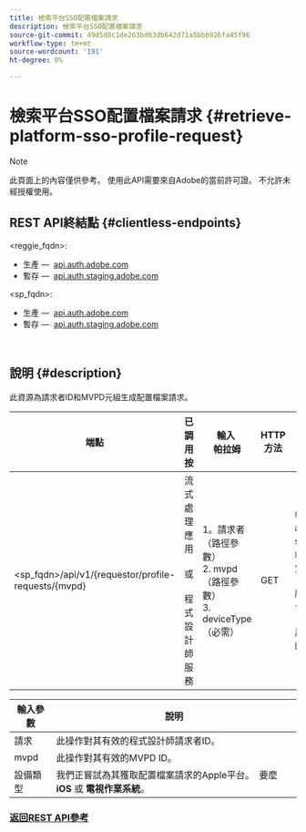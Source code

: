 ```yaml
---
title: 檢索平台SSO配置檔案請求
description: 檢索平台SSO配置檔案請求
source-git-commit: 49d5d8c1de263bd63db642d71a5bbb926fa45f96
workflow-type: tm+mt
source-wordcount: '191'
ht-degree: 0%

---
```



# 檢索平台SSO配置檔案請求 {#retrieve-platform-sso-profile-request}

>[!NOTE]
>
>此頁面上的內容僅供參考。 使用此API需要來自Adobe的當前許可證。 不允許未經授權使用。

## REST API終結點 {#clientless-endpoints}

&lt;reggie_fqdn>:

* 生產 —  [api.auth.adobe.com](http://api.auth.adobe.com/)
* 暫存 —  [api.auth.staging.adobe.com](http://api.auth-staging.adobe.com/)

&lt;sp_fqdn>:

* 生產 —  [api.auth.adobe.com](http://api.auth.adobe.com/)
* 暫存 —  [api.auth.staging.adobe.com](http://api.auth-staging.adobe.com/)

</br>

## 說明 {#description}

此資源為請求者ID和MVPD元組生成配置檔案請求。


| 端點 | 已調用  </br>按 | 輸入   </br>帕拉姆 | HTTP  </br>方法 | 響應 | HTTP  </br>響應 |
| --- | --- | --- | --- | --- | --- |
| &lt;sp_fqdn>/api/v1/{requestor/profile-requests/{mvpd} | 流式處理應用</br></br>或</br></br>程式設計師服務 | 1。請求者（路徑參數）</br>2. mvpd（路徑參數）</br>3. deviceType（必需） | GET | 響應內容類型將是application/octet-stream，因為客戶端應用程式的實際負載不透明。</br></br>應將響應轉發到平台</br></br>用於獲取簡檔SSO的SSO引擎。 | 200 — 成功   </br>400 — 錯誤請求 |


| 輸入參數 | 說明 |
| --------------- | -------------------------------------------------------------------------------------------------------- |
| 請求 | 此操作對其有效的程式設計師請求者ID。 |
| mvpd | 此操作對其有效的MVPD ID。 |
| 設備類型 | 我們正嘗試為其獲取配置檔案請求的Apple平台。  要麼 **iOS** 或 **電視作業系統**。 |

### [返回REST API參考](http://tve.helpdocsonline.com/rest-api-reference)
